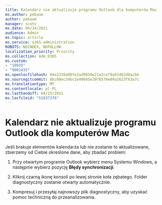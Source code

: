 ```yaml
---
title: Kalendarz nie aktualizuje programu Outlook dla komputerów Mac
ms.author: pebaum
author: pebaum
manager: scotv
ms.date: 04/14/2021
audience: Admin
ms.topic: article
ms.service: o365-administration
ROBOTS: NOINDEX, NOFOLLOW
localization_priority: Priority
ms.collection: Adm_O365
ms.custom:
- "10935"
- "9001435"
ms.openlocfilehash: 04e2339a08fe3ad9850e21e2cef8a91d62d0acbb
ms.sourcegitcommit: 8bc60ec34bc1e40685e3976576e04a2623f63a7c
ms.translationtype: MT
ms.contentlocale: pl-PL
ms.lasthandoff: 04/15/2021
ms.locfileid: "51837376"
---
```

# <a name="calendar-not-updating-outlook-for-mac"></a>Kalendarz nie aktualizuje programu Outlook dla komputerów Mac

Jeśli brakuje elementów kalendarza lub nie zostanie to aktualizowane, zbierzemy od Ciebie określone dane, aby zbadać problem:

1. Przy otwartym programie Outlook wybierz menu Systemu Windows, a następnie wybierz pozycję **Błędy synchronizacji**.

1. Kliknij czarną ikonę konsoli po lewej stronie koła zębatego. Folder diagnostyczny zostanie otwarty automatycznie.

1. Kompresuj i przesyłaj najnowszy plik diagnostyczny, aby uzyskać pomoc techniczną do przeanalizowania.